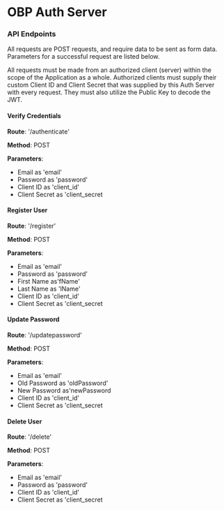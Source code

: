 # OBP Auth Server

### API Endpoints

All requests are POST requests, and require data to be sent as form data. Parameters for a successful request are listed below.

All requests must be made from an authorized client (server) within the scope of the Application as a whole. Authorized clients must supply their custom Client ID and Client Secret that was supplied by this Auth Server with every request. They must also utilize the Public Key to decode the JWT.

#### Verify Credentials
**Route**: '/authenticate'

**Method**: POST

**Parameters**: 

* Email as 'email' 
* Password as 'password' 
* Client ID as 'client_id' 
* Client Secret as 'client_secret

#### Register User
**Route**: '/register'

**Method**: POST

**Parameters**: 

* Email as 'email' 
* Password as 'password' 
* First Name as'fName' 
* Last Name as 'lName' 
* Client ID as 'client_id' 
* Client Secret as 'client_secret

#### Update Password
**Route**: '/updatepassword'

**Method**: POST

**Parameters**:

* Email as 'email' 
* Old Password as 'oldPassword' 
* New Password as'newPassword 
* Client ID as 'client_id' 
* Client Secret as 'client_secret

#### Delete User
**Route**: '/delete'

**Method**: POST

**Parameters**:
* Email as 'email' 
* Password as 'password' 
* Client ID as 'client_id' 
* Client Secret as 'client_secret